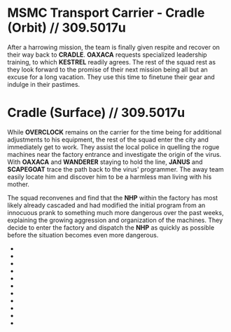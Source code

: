 # MSMC Transport Carrier - Cradle (Orbit) // 309.5017u
After a harrowing mission, the team is finally given respite and recover on their way back to **CRADLE**.
**OAXACA** requests specialized leadership training, to which **KESTREL** readily agrees. The rest of the squad rest as they look forward to the promise of their next mission being all but an excuse for a long vacation. They use this time to finetune their gear and indulge in their pastimes.

# Cradle (Surface) // 309.5017u
While **OVERCLOCK** remains on the carrier for the time being for additional adjustments to his equipment, the rest of the squad enter the city and immediately get to work. They assist the local police in quelling the rogue machines near the factory entrance and investigate the origin of the virus. With **OAXACA** and **WANDERER** staying to hold the line, **JANUS** and **SCAPEGOAT** trace the path back to the virus' programmer. The away team easily locate him and discover him to be a harmless man living with his mother.

The squad reconvenes and find that the **NHP** within the factory has most likely already cascaded and had modified the initial program from an innocuous prank to something much more dangerous over the past weeks, explaining the growing aggression and organization of the machines. They decide to enter the factory and dispatch the **NHP** as quickly as possible before the situation becomes even more dangerous.

-

-

-

-

-

-

-

-

-

-

-